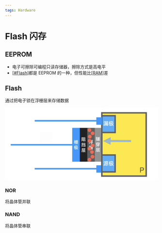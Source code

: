 ```yaml
---
tags: Hardware
---
```


# Flash 闪存

## EEPROM

- 电子可擦除可编程只读存储器，擦除方式是高电平
- [[#Flash]]都是 EEPROM 的一种，但性能比[[RAM]]差

## Flash

通过把电子锁在浮栅层来存储数据

![原理](../../../attachments/nand.png)

### NOR

将晶体管并联

### NAND

将晶体管串联

[//begin]: # "Autogenerated link references for markdown compatibility"
[#Flash]: Flash.md "Flash 闪存"
[RAM]: RAM.md "内存"
[//end]: # "Autogenerated link references"
